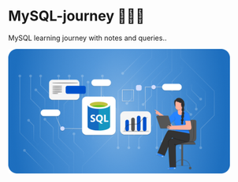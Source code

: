 # MySQL-journey 👩🏻‍💻
MySQL learning journey with notes and queries..

<img src="assets/What_is_SQL_Database.webp" width="450" alt="SQL Logo"/>

